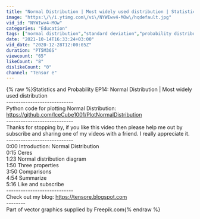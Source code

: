 ```yaml
---
title: "Normal Distribution | Most widely used distribution | Statistics and Probability EP14"
image: "https:\/\/i.ytimg.com\/vi\/NYWIwv4-MOw\/hqdefault.jpg"
vid_id: "NYWIwv4-MOw"
categories: "Education"
tags: ["normal distribution","standard deviation","probability distribution"]
date: "2021-10-14T16:33:24+03:00"
vid_date: "2020-12-28T12:00:05Z"
duration: "PT5M36S"
viewcount: "65"
likeCount: "8"
dislikeCount: "0"
channel: "Tensor e"
---
```

{% raw %}Statistics and Probability EP14: Normal Distribution | Most widely used distribution<br />----------------------------<br />Python code for plotting Normal Distribution:<br /><a rel="nofollow" target="blank" href="https://github.com/IceCube1001/PlotNormalDistribution">https://github.com/IceCube1001/PlotNormalDistribution</a><br />----------------------------<br />Thanks for stopping by, if you like this video then please help me out by subscribe and sharing one of my videos with a friend. I really appreciate it. <br />----------------------------<br />0:00 Introduction: Normal Distribution<br />0:15 Ceres<br />1:23 Normal distribution diagram<br />1:50 Three properties<br />3:50  Comparisons<br />4:54 Summarize<br />5:16 Like and subscribe<br />----------------------------<br />Check out my blog: <a rel="nofollow" target="blank" href="https://tensore.blogspot.com">https://tensore.blogspot.com</a><br />--------<br />Part of vector graphics supplied by Freepik.com{% endraw %}
